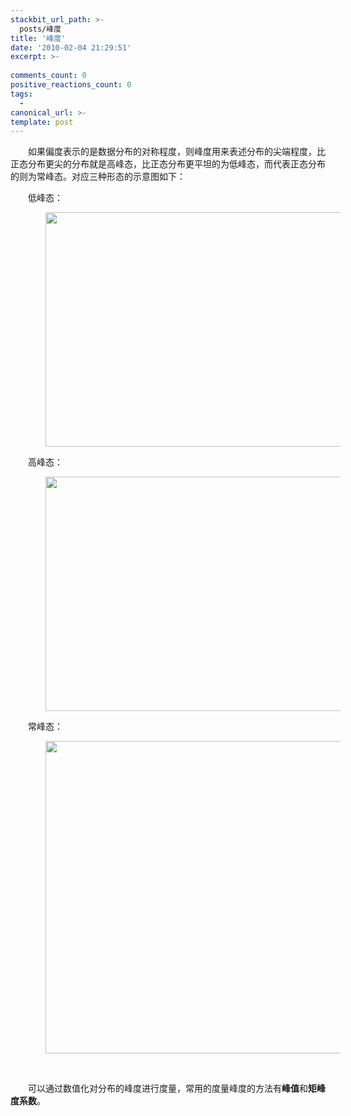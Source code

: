 ```yaml
---
stackbit_url_path: >-
  posts/峰度
title: '峰度'
date: '2010-02-04 21:29:51'
excerpt: >-
  
comments_count: 0
positive_reactions_count: 0
tags: 
  - 
canonical_url: >-
template: post
---
```

<div style="text-indent: 2em;"><p>如果偏度表示的是数据分布的对称程度，则峰度用来表述分布的尖端程度，比正态分布更尖的分布就是高峰态，比正态分布更平坦的为低峰态，而代表正态分布的则为常峰态。对应三种形态的示意图如下：</p><p>低峰态：</p><p><img width="500" height="375" alt="" src="http://www.zizhujy.com/blog/image.axd?picture=image_356.png"></p><p>高峰态：</p><p><img width="500" height="375" alt="" src="http://www.zizhujy.com/blog/image.axd?picture=image_357.png"></p><p>常峰态：</p><p><img alt="" title="" width="500" src="http://www.zizhujy.com/blog/image.axd?picture=image_358.png"></p><p>&nbsp;</p><p>可以通过数值化对分布的峰度进行度量，常用的度量峰度的方法有<strong>峰值</strong>和<strong>矩峰度系数</strong>。</p></div>